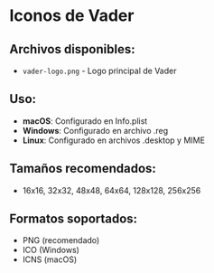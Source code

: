 # Iconos de Vader

## Archivos disponibles:
- `vader-logo.png` - Logo principal de Vader

## Uso:
- **macOS**: Configurado en Info.plist
- **Windows**: Configurado en archivo .reg
- **Linux**: Configurado en archivos .desktop y MIME

## Tamaños recomendados:
- 16x16, 32x32, 48x48, 64x64, 128x128, 256x256

## Formatos soportados:
- PNG (recomendado)
- ICO (Windows)
- ICNS (macOS)
